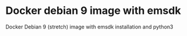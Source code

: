 # Docker debian 9 image with emsdk

Docker Debian 9 (stretch) image with emsdk installation and python3
